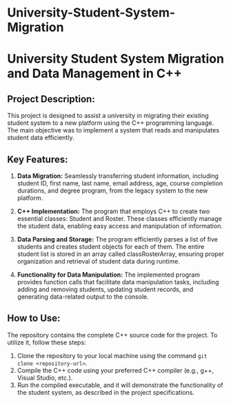 # University-Student-System-Migration

# **University Student System Migration and Data Management in C++**

## **Project Description:**

This project is designed to assist a university in migrating their existing student system to a new platform using the C++ programming language. The main objective was to implement a system that reads and manipulates student data efficiently.

## **Key Features:**

1. **Data Migration:** Seamlessly transferring student information, including student ID, first name, last name, email address, age, course completion durations, and degree program, from the legacy system to the new platform.

2. **C++ Implementation:** The program that employs C++ to create two essential classes: Student and Roster. These classes efficiently manage the student data, enabling easy access and manipulation of information.

3. **Data Parsing and Storage:** The program efficiently parses a list of five students and creates student objects for each of them. The entire student list is stored in an array called classRosterArray, ensuring proper organization and retrieval of student data during runtime.

4. **Functionality for Data Manipulation:** The implemented program provides function calls that facilitate data manipulation tasks, including adding and removing students, updating student records, and generating data-related output to the console.

## **How to Use:**

The repository contains the complete C++ source code for the project. To utilize it, follow these steps:

1. Clone the repository to your local machine using the command `git clone <repository-url>`.
2. Compile the C++ code using your preferred C++ compiler (e.g., g++, Visual Studio, etc.).
3. Run the compiled executable, and it will demonstrate the functionality of the student system, as described in the project specifications.
